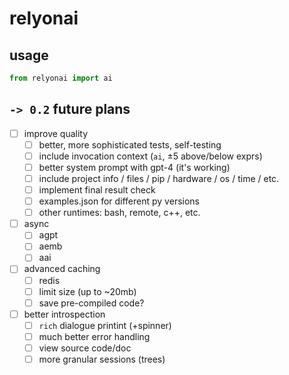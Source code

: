 # relyonai

## usage

```python
from relyonai import ai
```

## `-> 0.2` future plans

- [ ] improve quality
  - [ ] better, more sophisticated tests, self-testing
  - [ ] include invocation context (`ai`, ±5 above/below exprs)
  - [ ] better system prompt with gpt-4 (it's working)
  - [ ] include project info / files / pip / hardware / os / time / etc.
  - [ ] implement final result check
  - [ ] examples.json for different py versions
  - [ ] other runtimes: bash, remote, c++, etc.
- [ ] async
  - [ ] agpt
  - [ ] aemb
  - [ ] aai
- [ ] advanced caching
  - [ ] redis
  - [ ] limit size (up to ~20mb)
  - [ ] save pre-compiled code?
- [ ] better introspection
  - [ ] `rich` dialogue printint (+spinner)
  - [ ] much better error handling
  - [ ] view source code/doc
  - [ ] more granular sessions (trees)
